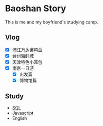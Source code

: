 # Baoshan Story

This is me and my boyfriend's studying camp.

## Vlog

- [x] 浦江万达谭鸭血
- [x] 台州海鲜城
- [x] 天津特色小笼包
- [x] 南京一日游
  - [x] 出发篇
  - [x] 博物馆篇
  
## Study

- [SQL](./sql/README.md)
- Javascript
- English
